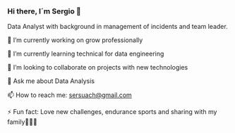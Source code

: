 ### Hi there, I´m Sergio 👋

Data Analyst with background in management of incidents and team leader.


🔭 I’m currently working on grow professionally

🌱 I’m currently learning technical for data engineering

👯 I’m looking to collaborate on projects with new technologies

💬 Ask me about Data Analysis

📫 How to reach me: sersuach@gmail.com

⚡ Fun fact: Love new challenges, endurance sports and sharing with my family👨‍👩‍👧

<!--
**SergioSuarezgh/SergioSuarezgh** is a ✨ _special_ ✨ repository because its `README.md` (this file) appears on your GitHub profile.

Here are some ideas to get you started:

- 🔭 I’m currently working on ...
- 🌱 I’m currently learning ...
- 👯 I’m looking to collaborate on ...
- 🤔 I’m looking for help with ...
- 💬 Ask me about ...
- 📫 How to reach me: ...
- 😄 Pronouns: ...
- ⚡ Fun fact: ...
-->
